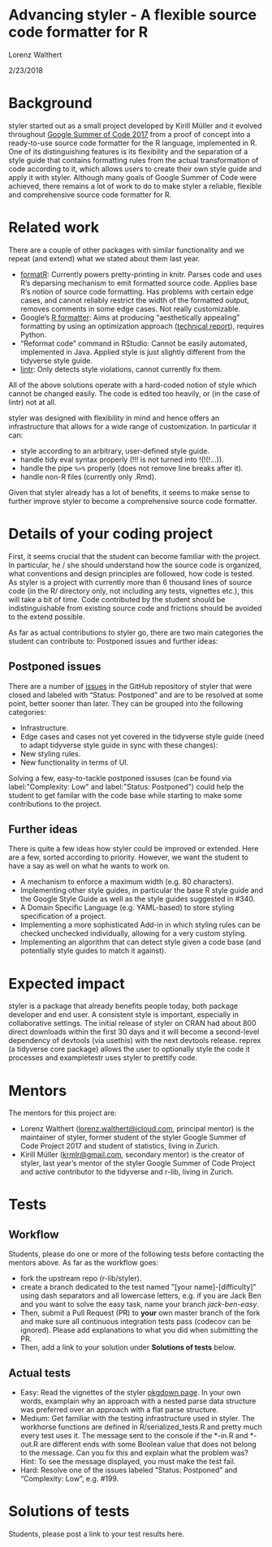 Advancing styler - A flexible source code formatter for R
================
Lorenz Walthert

2/23/2018

# Background

styler started out as a small project developed by Kirill Müller and it
evolved throughout [Google Summer of
Code 2017](https://summerofcode.withgoogle.com/archive/2017/projects/5410482240356352/)
from a proof of concept into a ready-to-use source code formatter for
the R language, implemented in R. One of its distinguishing features is
its flexibility and the separation of a style guide that contains
formatting rules from the actual transformation of code according to it,
which allows users to create their own style guide and apply it with
styler. Although many goals of Google Summer of Code were achieved,
there remains a lot of work to do to make styler a reliable, flexible
and comprehensive source code formatter for R.

# Related work

There are a couple of other packages with similar functionality and we
repeat (and extend) what we stated about them last year.

  - [formatR](https://yihui.name/formatr/): Currently powers
    pretty-printing in knitr. Parses code and uses R’s deparsing
    mechanism to emit formatted source code. Applies base R’s notion of
    source code formatting. Has problems with certain edge cases, and
    cannot reliably restrict the width of the formatted output, removes
    comments in some edge cases. Not really customizable.
  - Google’s [R formatter](https://github.com/google/rfmt): Aims at
    producing “aesthetically appealing” formatting by using an
    optimization approach ([technical
    report](https://research.google.com/pubs/pub44667.html%5D)),
    requires Python.
  - “Reformat code” command in RStudio: Cannot be easily automated,
    implemented in Java. Applied style is just slightly different from
    the tidyverse style guide.
  - [lintr](https://github.com/jimhester/lintr): Only detects style
    violations, cannot currently fix them.

All of the above solutions operate with a hard-coded notion of style
which cannot be changed easily. The code is edited too heavily, or (in
the case of lintr) not at all.

styler was designed with flexibility in mind and hence offers an
infrastructure that allows for a wide range of customization. In
particular it can: 

* style according to an arbitrary, user-defined style guide. 
* handle tidy eval syntax properly (\!\!\! is not turned
into \!(\!(\!…)).
* handle the pipe `%>%` properly (does not remove line breaks after it).
* handle non-R files (currently only .Rmd).

Given that styler already has a lot of benefits, it seems to make sense
to further improve styler to become a comprehensive source code
formatter.

# Details of your coding project

First, it seems crucial that the student can become familiar with the
project. In particular, he / she should understand how the source code
is organized, what conventions and design principles are followed, how
code is tested. As styler is a project with currently more than 6
thousand lines of source code (in the R/ directory only, not including
any tests, vignettes etc.), this will take a bit of time. Code
contributed by the student should be indistinguishable from existing
source code and frictions should be avoided to the extend possible.

As far as actual contributions to styler go, there are two main
categories the student can contribute to: Postponed issues and further
ideas:

## Postponed issues

There are a number of [issues](https://github.com/r-lib/styler/issues)
in the GitHub repository of styler that were closed and labeled with
“Status: Postponed” and are to be resolved at some point, better
sooner than later. They can be grouped into the following categories:

- Infrastructure.
- Edge cases and cases not yet covered in the tidyverse style guide
  (need to adapt tidyverse style guide in sync with these changes):
- New styling rules.
- New functionality in terms of UI.

Solving a few, easy-to-tackle postponed issuses (can be found via 
label:"Complexity: Low" and label:"Status: Postponed") could help the student
to get familar with the code base while starting to make some contributions to 
the project.

## Further ideas

There is quite a few ideas how styler could be improved or extended. Here
are a few, sorted according to priority. However, we want the student to 
have a say as well on what he wants to work on.

- A mechanism to enforce a maximum width (e.g. 80 characters).
- Implementing other style guides, in particular the base R style
  guide and the Google Style Guide as well as the style guides
  suggested in #340.
- A Domain Specific Language (e.g. YAML-based) to store styling specification
  of a project.
- Implementing a more sophisticated Add-in in which styling rules
  can be checked unchecked individually, allowing for a very custom styling.
- Implementing an algorithm that can detect style given a code base (and 
  potentially style guides to match it against).


# Expected impact

styler is a package that already benefits people today, both package developer
and end user. A consistent style is important, especially in collaborative 
settings. The initial release of styler on CRAN had about 800 direct downloads 
within the first 30 days and it will become a second-level dependency of 
devtools (via usethis) with the next devtools release. 
reprex (a tidyverse core package) allows the user to optionally style the code 
it processes and exampletestr uses styler to prettify code.

# Mentors

The mentors for this project are:

  - Lorenz Walthert (<lorenz.walthert@icloud.com>, principal mentor) is
    the maintainer of styler, former student of the styler Google Summer
    of Code Project 2017 and student of statistics, living in Zurich.
  - Kirill Müller (<krmlr@gmail.com>, secondary mentor) is the creator
    of styler, last year’s mentor of the styler Google Summer of Code
    Project and active contributor to the tidyverse and r-lib, living in
    Zurich.

# Tests

## Workflow

Students, please do one or more of the following tests before contacting
the mentors above. As far as the workflow goes:

  - fork the upstream repo (r-lib/styler).
  - create a branch dedicated to the test named "[your
    name]-[difficulty]" using dash separators and all lowercase
    letters, e.g. if you are Jack Ben and you want to solve the easy
    task, name your branch *jack-ben-easy*.
  - Then, submit a Pull Request (PR) to **your** own master branch of
    the fork and make sure all continuous integration tests pass
    (codecov can be ignored). Please add explanations to what you did
    when submitting the PR.
  - Then, add a link to your solution under **Solutions of tests**
    below.

## Actual tests

  - Easy: Read the vignettes of the styler 
    [pkgdown page](http://styler.r-lib.org/index.html). In your own words, 
    examplain why an approach with a nested parse data structure was preferred 
    over an approach with a flat parse structure.
  - Medium: Get familiar with the testing infrastructure used in styler.
    The workhorse functions are defined in R/serialized\_tests.R and
    pretty much every test uses it. The message sent to the console if
    the *-in.R and *-out.R are different ends with some Boolean value
    that does not belong to the message. Can you fix this and explain
    what the problem was? Hint: To see the message displayed, you must
    make the test fail.
  - Hard: Resolve one of the issues labeled “Status: Postponed” and
    “Complexity: Low”, e.g. #199.

# Solutions of tests

Students, please post a link to your test results here.
